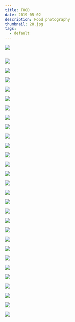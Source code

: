 ```yaml
---
title: FOOD
date: 2019-05-02
description: Food photography
thumbnail: 28.jpg
tags:
  - default
---
```

![](2.jpg)

![]()

![](4.jpg)

![](5.jpg)

![](15.jpg)

![](16.jpg)

![](13.jpg)

![](12.jpg)

![](10.jpg)

![](11.jpg)

![](12.jpg)

![](13.jpg)

![](14.jpg)

![](15.jpg)

![](16.jpg)

![](17.jpg)

![](18.jpg)

![](19.jpg)

![](20.jpg)

![](21.jpg)

![](22.jpg)

![](23.jpg)

![](24.jpg)

![](25.jpg)

![](26.jpg)

![](27.jpg)

![](28.jpg)

![](29.jpg)

![](30.jpg)

![](31.jpg)